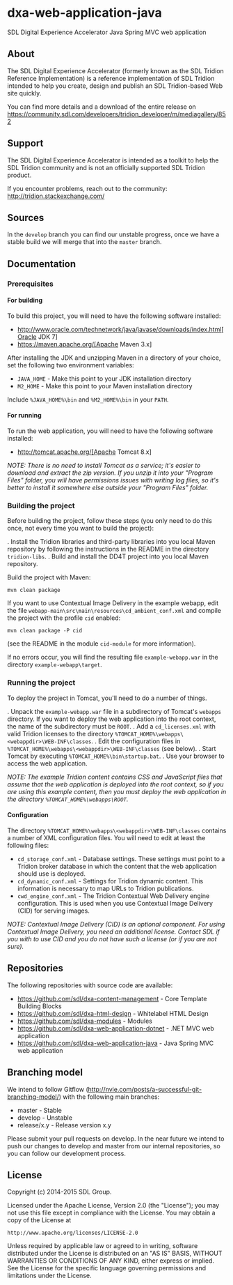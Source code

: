 dxa-web-application-java
===
SDL Digital Experience Accelerator Java Spring MVC web application


About
-----
The SDL Digital Experience Accelerator (formerly known as the SDL Tridion Reference Implementation) is a reference implementation of SDL Tridion intended to help you create, design and publish an SDL Tridion-based Web site quickly.

You can find more details and a download of the entire release on https://community.sdl.com/developers/tridion_developer/m/mediagallery/852


Support
---------------
The SDL Digital Experience Accelerator is intended as a toolkit to help the SDL Tridion community and is not an officially supported SDL Tridion product.

If you encounter problems, reach out to the community: http://tridion.stackexchange.com/


Sources
-------

In the `develop` branch you can find our unstable progress, once we have a stable build we will merge that into the `master` branch.


Documentation
-------------

### Prerequisites

#### For building

To build this project, you will need to have the following software installed:

* http://www.oracle.com/technetwork/java/javase/downloads/index.html[Oracle JDK 7]
* https://maven.apache.org/[Apache Maven 3.x]

After installing the JDK and unzipping Maven in a directory of your choice, set the following two environment variables:

* `JAVA_HOME` - Make this point to your JDK installation directory
* `M2_HOME` - Make this point to your Maven installation directory

Include `%JAVA_HOME%\bin` and `%M2_HOME%\bin` in your `PATH`.

#### For running

To run the web application, you will need to have the following software installed:

* http://tomcat.apache.org/[Apache Tomcat 8.x]

*NOTE: There is no need to install Tomcat as a service; it's easier to download and extract the zip version. If you
unzip it into your "Program Files" folder, you will have permissions issues with writing log files, so it's better to
install it somewhere else outside your "Program Files" folder.*

### Building the project

Before building the project, follow these steps (you only need to do this once, not every time you want to build the
project):

. Install the Tridion libraries and third-party libraries into you local Maven repository by following the instructions
    in the README in the directory `tridion-libs`.
. Build and install the DD4T project into you local Maven repository.

Build the project with Maven:

    mvn clean package

If you want to use Contextual Image Delivery in the example webapp, edit the file `webapp-main\src\main\resources\cd_ambient_conf.xml` and
compile the project with the profile `cid` enabled:

    mvn clean package -P cid

(see the README in the module `cid-module` for more information).

If no errors occur, you will find the resulting file `example-webapp.war` in the directory `example-webapp\target`.

### Running the project

To deploy the project in Tomcat, you'll need to do a number of things.

. Unpack the `example-webapp.war` file in a subdirectory of Tomcat's `webapps` directory. If you want to deploy the web
application into the root context, the name of the subdirectory must be `ROOT`. 
. Add a `cd_licenses.xml` with valid Tridion licenses to the directory `%TOMCAT_HOME%\webapps\<webappdir>\WEB-INF\classes`.
. Edit the configuration files in `%TOMCAT_HOME%\webapps\<webappdir>\WEB-INF\classes` (see below).
. Start Tomcat by executing `%TOMCAT_HOME%\bin\startup.bat`.
. Use your browser to access the web application.

*NOTE: The example Tridion content contains CSS and JavaScript files that assume that the web application is deployed
into the root context, so if you are using this example content, then you must deploy the web application in the
directory `%TOMCAT_HOME%\webapps\ROOT`.*

#### Configuration

The directory `%TOMCAT_HOME%\webapps\<webappdir>\WEB-INF\classes` contains a number of XML configuration files. You
will need to edit at least the following files:

* `cd_storage_conf.xml` - Database settings. These settings must point to a Tridion broker database in which the content
that the web application should use is deployed.
* `cd_dynamic_conf.xml` - Settings for Tridion dynamic content. This information is necessary to map URLs to Tridion
publications.
* `cwd_engine_conf.xml` - The Tridion Contextual Web Delivery engine configuration. This is used when you use
Contextual Image Delivery (CID) for serving images.

*NOTE: Contextual Image Delivery (CID) is an optional component. For using Contextual Image Delivery, you need an
additional license. Contact SDL if you with to use CID and you do not have such a license (or if you are not sure).*


Repositories
------------

The following repositories with source code are available:

 - https://github.com/sdl/dxa-content-management - Core Template Building Blocks
 - https://github.com/sdl/dxa-html-design - Whitelabel HTML Design
 - https://github.com/sdl/dxa-modules - Modules
 - https://github.com/sdl/dxa-web-application-dotnet - .NET MVC web application
 - https://github.com/sdl/dxa-web-application-java - Java Spring MVC web application


Branching model
---------------

We intend to follow Gitflow (http://nvie.com/posts/a-successful-git-branching-model/) with the following main branches:

 - master - Stable 
 - develop - Unstable
 - release/x.y - Release version x.y

Please submit your pull requests on develop. In the near future we intend to push our changes to develop and master from our internal repositories, so you can follow our development process.


License
-------
Copyright (c) 2014-2015 SDL Group.

Licensed under the Apache License, Version 2.0 (the "License");
you may not use this file except in compliance with the License.
You may obtain a copy of the License at

	http://www.apache.org/licenses/LICENSE-2.0

Unless required by applicable law or agreed to in writing, software distributed under the License is distributed on an "AS IS" BASIS, WITHOUT WARRANTIES OR CONDITIONS OF ANY KIND, either express or implied.
See the License for the specific language governing permissions and limitations under the License.
